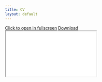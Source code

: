 ```yaml
---
title: CV
layout: default
---
```


<div class="cv-box">
  <div class="cv-header-row">
    <a class="cv-fullscreen-link" href="/assets/dishana_cv.pdf" target="_blank" rel="noopener">Click to open in fullscreen</a>
    <a class="cv-download-link" href="/assets/dishana_cv.pdf" download>Download</a>
  </div>
  <iframe class="cv-iframe-box" src="/assets/dishana_cv.pdf"></iframe>
</div>
